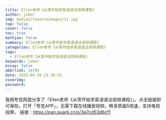 ```yaml
---
title: Ellen老师《从零开始学英语语法视频课程》
author: joker
img: medias/featureimages/11.jpg
top: false
cover: false
toc: true
mathjax: false
summary: Ellen老师《从零开始学英语语法视频课程》
categories: Ellen老师《从零开始学英语语法视频课程》
tags:
  - Ellen老师《从零开始学英语语法视频课程》
keywords: joker
essay: false
abbrlink: 18794
date: 2025-04-20 23:39:31
coverImg:
password:
---
```


我用夸克网盘分享了「Ellen老师《从零开始学英语语法视频课程》」，点击链接即可保存。打开「夸克APP」，无需下载在线播放视频，畅享原画5倍速，支持电视投屏。
链接：https://pan.quark.cn/s/3e7cd53d6cf1
